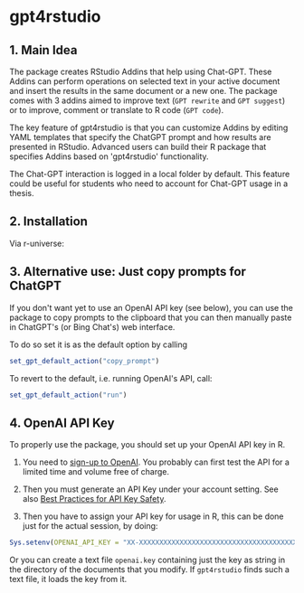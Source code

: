 # gpt4rstudio

## 1. Main Idea

The package creates RStudio Addins that help using Chat-GPT. These Addins can perform operations on selected text in your active document and insert the results in the same document or a new one. The package comes with 3 addins aimed to improve text (`GPT rewrite` and `GPT suggest`) or to improve, comment or translate to R code (`GPT code`). 

The key feature of gpt4rstudio is that you can customize Addins by editing YAML templates that specify the ChatGPT prompt and how results are presented in RStudio. Advanced users can build their R package that specifies Addins based on 'gpt4rstudio' functionality.

The Chat-GPT interaction is logged in a local folder by default. This feature could be useful for students who need to account for Chat-GPT usage in a thesis.

## 2. Installation

Via r-universe:

## 3. Alternative use: Just copy prompts for ChatGPT

If you don't want yet to use an OpenAI API key (see below), you can use the package to copy prompts to the clipboard that you can then manually paste in ChatGPT's (or Bing Chat's) web interface.

To do so set it is as the default option by calling

```r
set_gpt_default_action("copy_prompt")
```

To revert to the default, i.e. running OpenAI's API, call:

```r
set_gpt_default_action("run")
```

## 4. OpenAI API Key

To properly use the package, you should set up your OpenAI API key in R.

1. You need to [sign-up to OpenAI](https://platform.openai.com/signup). You probably can first test the API for a limited time and volume free of charge.

2. Then you must generate an API Key under your account setting. See also [Best Practices for API Key
Safety](https://help.openai.com/en/articles/5112595-best-practices-for-api-key-safety).

3. Then you have to assign your API key for usage in R, this can be done
just for the actual session, by doing:

``` r
Sys.setenv(OPENAI_API_KEY = "XX-XXXXXXXXXXXXXXXXXXXXXXXXXXXXXXXXXXXXXXXXXXXXXXXX")
```

Or you can create a text file `openai.key` containing just the key as string in the directory of the documents that you modify. If `gpt4rstudio` finds such a text file, it loads the key from it. 
